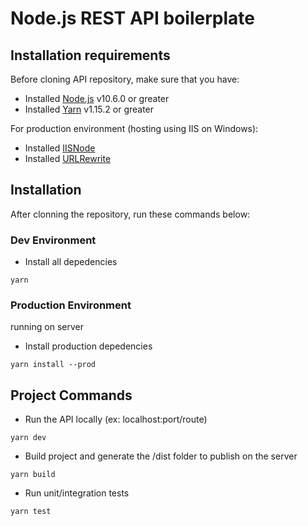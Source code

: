 # Node.js REST API boilerplate

## Installation requirements

Before cloning API repository, make sure that you have:

 - Installed [Node.js](https://nodejs.org/en/download/) v10.6.0 or greater
 - Installed [Yarn](https://yarnpkg.com/en/docs/install#windows-stable) v1.15.2 or greater

For production environment (hosting using IIS on Windows):
- Installed [IISNode](https://github.com/tjanczuk/iisnode)
- Installed [URLRewrite](https://www.iis.net/downloads/microsoft/url-rewrite)

## Installation

After clonning the repository, run these commands below:

### Dev Environment

- Install all depedencies
```
yarn
```

### Production Environment

running on server

- Install production depedencies
```
yarn install --prod
```

## Project Commands

- Run the API locally (ex: localhost:port/route)
```
yarn dev
```

- Build project and generate the /dist folder to publish on the server
```
yarn build
```

- Run unit/integration tests
```
yarn test
```